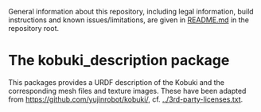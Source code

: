 General information about this repository, including legal information, build instructions and known issues/limitations, are given in [README.md](../README.md) in the repository root.

# The kobuki_description package

This packages provides a URDF description of the Kobuki and the corresponding mesh files and texture images. These have been adapted from https://github.com/yujinrobot/kobuki/, cf. [../3rd-party-licenses.txt](../3rd-party-licenses.txt).